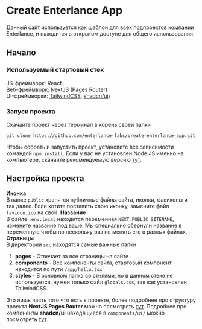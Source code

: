 # Create Enterlance App
Данный сайт используется как шаблон для всех подпроектов компании Enterlance, и находится в открытом доступе для общего использования.
## Начало
### Используемый стартовый стек
JS-фреймворк: React\
Веб-фреймворк: [NextJS](https://nextjs.org/docs/getting-started/project-structure) (Pages Router)\
UI-фреймворки: [TailwindCSS](https://tailwindcss.com), [shadcn/ui](https://ui.shadcn.com/docs/installation/next)\
### Запуск проекта
Скачайте проект через терминал в корень своей папки

    git clone https://github.com/enterlance-labs/create-enterlance-app.git

Чтобы собрать и запустить проект, установите все зависимости командой `npm install`. Если у вас не установлен Node.JS именно на компьютере, скачайте рекомендуемую версию [тут](https://nodejs.org/en).
## Настройка проекта
**Иконка**\
В папке `public` хранятся публичные файлы сайта, иконки, фавиконы и так далее. Если хотите поставить свою иконку, замените файл `favicon.ico` на свой.
**Название**\
В файле `.env.local` находится переменная `NEXT_PUBLIC_SITENAME`, измените название под ваше. Мы специально обернули название в переменную чтобы по нескольку раз не менять его в разных файлах.
**Страницы**\
В директории `src` находятся самые важные папки.
1. **pages** - Отвечает за все страницы на сайте
2. **components** - Все компоненты сайта, стартовый компонент находится по пути `/app/hello.tsx`
3. **styles** - В основном папка со стилями, но в данном стеке не используется, нужен только файл `globals.css`, так как установлен TailwindCSS.

Это лишь часть того что есть в проекте, более подробнее про структуру проекта **NextJS Pages Router** можно посмотреть [тут](https://nextjs.org/docs/getting-started/project-structure). Подробнее про компоненты **shadcn/ui** находящиеся в `components/ui/` можно посмотреть [тут](https://ui.shadcn.com/docs).